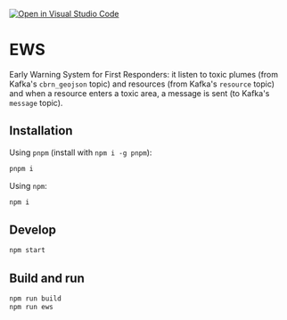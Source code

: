 [![Open in Visual Studio Code](https://open.vscode.dev/badges/open-in-vscode.svg)](https://open.vscode.dev/TNOCS/ews)

# EWS

Early Warning System for First Responders: it listen to toxic plumes (from Kafka's `cbrn_geojson` topic) and resources (from Kafka's `resource` topic) and when a resource enters a toxic area, a message is sent (to Kafka's `message` topic).

## Installation

Using `pnpm` (install with `npm i -g pnpm`):

```bash
pnpm i
```

Using `npm`:

```bash
npm i
```

## Develop

```bash
npm start
```

## Build and run

```bash
npm run build
npm run ews
```
